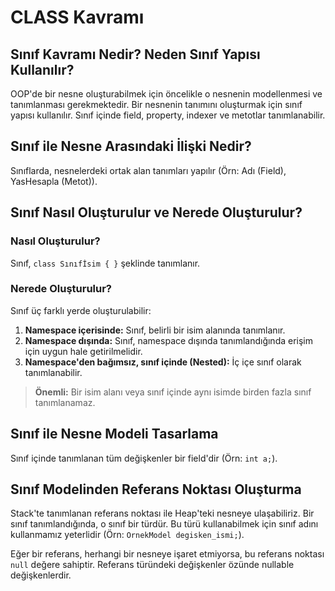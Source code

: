 # CLASS Kavramı

## Sınıf Kavramı Nedir? Neden Sınıf Yapısı Kullanılır?
OOP'de bir nesne oluşturabilmek için öncelikle o nesnenin modellenmesi ve tanımlanması gerekmektedir. Bir nesnenin tanımını oluşturmak için sınıf yapısı kullanılır. Sınıf içinde field, property, indexer ve metotlar tanımlanabilir.

## Sınıf ile Nesne Arasındaki İlişki Nedir?
Sınıflarda, nesnelerdeki ortak alan tanımları yapılır (Örn: Adı (Field), YasHesapla (Metot)).

## Sınıf Nasıl Oluşturulur ve Nerede Oluşturulur?

### Nasıl Oluşturulur?
Sınıf, `class Sınıfİsim { }` şeklinde tanımlanır.

### Nerede Oluşturulur?
Sınıf üç farklı yerde oluşturulabilir:

1. **Namespace içerisinde:** Sınıf, belirli bir isim alanında tanımlanır.
2. **Namespace dışında:** Sınıf, namespace dışında tanımlandığında erişim için uygun hale getirilmelidir.
3. **Namespace'den bağımsız, sınıf içinde (Nested):** İç içe sınıf olarak tanımlanabilir.

> **Önemli:** Bir isim alanı veya sınıf içinde aynı isimde birden fazla sınıf tanımlanamaz.

## Sınıf ile Nesne Modeli Tasarlama
Sınıf içinde tanımlanan tüm değişkenler bir field'dir (Örn: `int a;`).

## Sınıf Modelinden Referans Noktası Oluşturma
Stack'te tanımlanan referans noktası ile Heap'teki nesneye ulaşabiliriz. Bir sınıf tanımlandığında, o sınıf bir türdür. Bu türü kullanabilmek için sınıf adını kullanmamız yeterlidir (Örn: `OrnekModel degisken_ismi;`).

Eğer bir referans, herhangi bir nesneye işaret etmiyorsa, bu referans noktası `null` değere sahiptir. Referans türündeki değişkenler özünde nullable değişkenlerdir.
